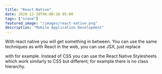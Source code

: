 ```yaml
---
title: "React Native"
date: 2020-12-30T06:00:16-05:00
tags: ["scene"]
featured_image: "/images/react-native.png"
description: "Mobile Application Development"
---
```


With react native you will get something in between. You can use the same techniques as with React in the web, you can use JSX, just replace <div></div> with <View></View> for example. Instead of CSS you can use the React Native Stylesheets which work similarly to CSS but different; for example there is no class hierarchy.
